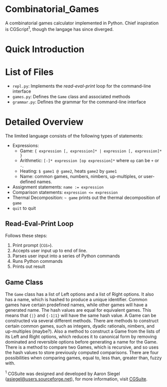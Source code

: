 # Combinatorial_Games
A combinatorial games calculator implemented in Python. Chief inspiration is CGScript<sup>1</sup>, though the langage has since diverged.

# Quick Introduction

# List of Files

- `repl.py`: Implements the *read-eval-print* loop for the command-line interface
- `games.py`: Defines the `Game` class and associated methods
- `grammar.py`: Defines the grammar for the command-line interface

# Detailed Overview

The limited language consists of the following types of statements:
- Expressions: 
    - Game: `{ expression [, expression]* | expression [, expression]* }`
    - Arithmetic: `[-]* expression [op expression]*` where `op` can be `+` or `-`.
    - Heating: `$ game1 @ game2`, heats `game2` by `game1`
    - Name: common games, numbers, nimbers, up-multiples, or user-defined names.
- Assignment statements: `name := expression`
- Comparison statements: `expression <= expression`
- Thermal Decomposition: `~ game` prints out the thermal decomposition of `game`
- `quit` to quit

## Read-Eval-Print Loop

Follows these steps:
1. Print prompt (`CGS>`).
2. Accepts user input up to end of line.
3. Parses user input into a series of Python commands
4. Runs Python commands
5. Prints out result

## Game Class

The `Game` class has a list of Left options and a list of Right options. It also has a name, which is hashed to produce a unique identifier. Common games have certain predefined names, while other games will have a generated name. The hash values are equal for equivalent games. This means that `{|}` and `{-1|1}` will have the same hash value.
A Game can be constructed via several different methods. There are methods to construct certain common games, such as integers, dyadic rationals, nimbers, and up-multiples (maybe?). Also a method to construct a Game from the lists of its Left and Right options, which reduces it to canonical form by removing dominated and reversible options before generating a name for the Game.
There is a method to compare two Games, which is recursive, and so uses the hash values to store previously computed comparisons. There are four possibilities when comparing games, equal to, less than, greater than, fuzzy with.


<sup>1</sup> CGSuite was designed and developed by Aaron Siegel (asiegel@users.sourceforge.net), for more information, visit [CGSuite](https://www.cgsuite.org).

